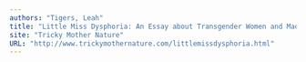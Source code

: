 ```yaml
---
authors: "Tigers, Leah"
title: "Little Miss Dysphoria: An Essay about Transgender Women and Madness"
site: "Tricky Mother Nature"
URL: "http://www.trickymothernature.com/littlemissdysphoria.html"
---
```

